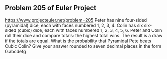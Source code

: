 ## Problem 205 of Euler Project 
https://www.projecteuler.net/problem=205
Peter has nine four-sided (pyramidal) dice, each with faces numbered 1, 2, 3, 4.
Colin has six six-sided (cubic) dice, each with faces numbered 1, 2, 3, 4, 5, 6.
Peter and Colin roll their dice and compare totals: the highest total wins. The result is a draw if the totals are equal.
What is the probability that Pyramidal Pete beats Cubic Colin? Give your answer rounded to seven decimal places in the form 0.abcdefg